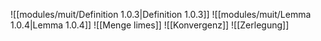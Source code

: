 ![[modules/muit/Definition 1.0.3|Definition 1.0.3]]
![[modules/muit/Lemma 1.0.4|Lemma 1.0.4]]
![[Menge limes]]
![[Konvergenz]]
![[Zerlegung]]